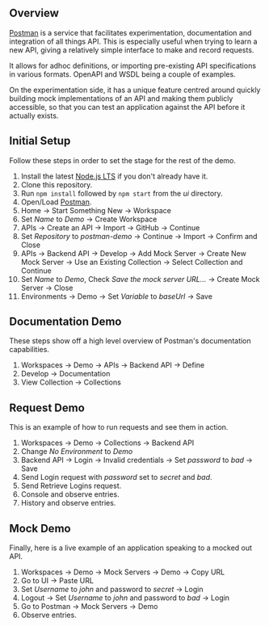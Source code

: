 ## Overview

[Postman](https://www.postman.com/) is a service that facilitates
experimentation, documentation and integration of all things API. This is
especially useful when trying to learn a new API, giving a relatively simple
interface to make and record requests.

It allows for adhoc definitions, or importing pre-existing API specifications
in various formats. OpenAPI and WSDL being a couple of examples.

On the experimentation side, it has a unique feature centred around quickly
building mock implementations of an API and making them publicly accessible,
so that you can test an application against the API before it actually exists.

## Initial Setup

Follow these steps in order to set the stage for the rest of the demo.

1. Install the latest [Node.js LTS](https://nodejs.org/en/) if you don't already have it.
1. Clone this repository.
1. Run `npm install` followed by `npm start` from the _ui_ directory.
1. Open/Load [Postman](https://www.postman.com/).
1. Home -> Start Something New -> Workspace
1. Set _Name_ to _Demo_ -> Create Workspace
1. APIs -> Create an API -> Import -> GitHub -> Continue
1. Set _Repository_ to _postman-demo_ -> Continue -> Import -> Confirm and Close
1. APIs -> Backend API -> Develop -> Add Mock Server -> Create New Mock Server -> Use an Existing Collection -> Select Collection and Continue
1. Set _Name_ to _Demo_, Check _Save the mock server URL..._ -> Create Mock Server -> Close
1. Environments -> Demo -> Set _Variable_ to _baseUrl_ -> Save

## Documentation Demo

These steps show off a high level overview of Postman's documentation
capabilities.

1. Workspaces -> Demo -> APIs -> Backend API -> Define
1. Develop -> Documentation
1. View Collection -> Collections

## Request Demo

This is an example of how to run requests and see them in action.

1. Workspaces -> Demo -> Collections -> Backend API
1. Change _No Environment_ to _Demo_
1. Backend API -> Login -> Invalid credentials -> Set _password_ to _bad_ -> Save
1. Send Login request with _password_ set to _secret_ and _bad_.
1. Send Retrieve Logins request.
1. Console and observe entries.
1. History and observe entries.

## Mock Demo

Finally, here is a live example of an application speaking to a mocked out API.

1. Workspaces -> Demo -> Mock Servers -> Demo -> Copy URL
1. Go to UI -> Paste URL
1. Set _Username_ to _john_ and password to _secret_ -> Login
1. Logout -> Set _Username_ to _john_ and password to _bad_ -> Login
1. Go to Postman -> Mock Servers -> Demo
1. Observe entries.
